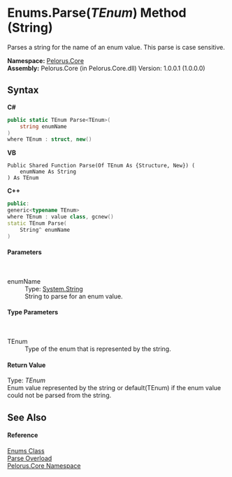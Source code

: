 # Enums.Parse(*TEnum*) Method (String)
 

Parses a string for the name of an enum value. This parse is case sensitive.

**Namespace:**&nbsp;<a href="CB7C5302">Pelorus.Core</a><br />**Assembly:**&nbsp;Pelorus.Core (in Pelorus.Core.dll) Version: 1.0.0.1 (1.0.0.0)

## Syntax

**C#**<br />
``` C#
public static TEnum Parse<TEnum>(
	string enumName
)
where TEnum : struct, new()

```

**VB**<br />
``` VB
Public Shared Function Parse(Of TEnum As {Structure, New}) ( 
	enumName As String
) As TEnum
```

**C++**<br />
``` C++
public:
generic<typename TEnum>
where TEnum : value class, gcnew()
static TEnum Parse(
	String^ enumName
)
```


#### Parameters
&nbsp;<dl><dt>enumName</dt><dd>Type: <a href="http://msdn2.microsoft.com/en-us/library/s1wwdcbf" target="_blank">System.String</a><br />String to parse for an enum value.</dd></dl>

#### Type Parameters
&nbsp;<dl><dt>TEnum</dt><dd>Type of the enum that is represented by the string.</dd></dl>

#### Return Value
Type: *TEnum*<br />Enum value represented by the string or default(TEnum) if the enum value could not be parsed from the string.

## See Also


#### Reference
<a href="6ECBE43B">Enums Class</a><br /><a href="490F02E7">Parse Overload</a><br /><a href="CB7C5302">Pelorus.Core Namespace</a><br />